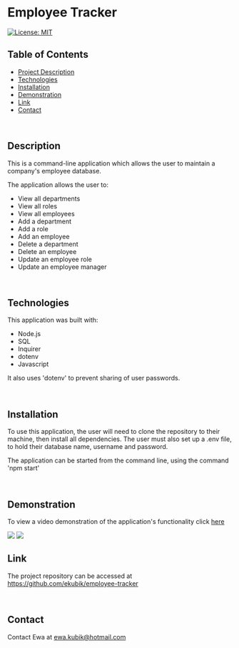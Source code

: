 # Employee Tracker

[![License: MIT](https://img.shields.io/badge/License-MIT-yellow.svg)](https://opensource.org/licenses/MIT)


## Table of Contents

- <a href="#description">Project Description</a>
- <a href="#technologies">Technologies</a>
- <a href="#installation"> Installation </a>
- <a href="#demonstration">Demonstration </a>
- <a href="#link">Link </a>
- <a href="#contact">Contact</a>

<br>

## Description
This is a command-line application which allows the user to maintain a company's employee database.

The application allows the user to:
* View all departments
* View all roles
* View all employees
* Add a department
* Add a role
* Add an employee
* Delete a department
* Delete an employee
* Update an employee role
* Update an employee manager

<br>

## Technologies

This application was built with:
* Node.js
* SQL 
* Inquirer
* dotenv
* Javascript

It also uses 'dotenv' to prevent sharing of user passwords.

<br>

## Installation

To use this application, the user will need to clone the repository to their machine, then install all dependencies. The user must also set up a .env file, to hold their database name, username and password.

The application can be started from the command line, using the command 'npm start'

<br>

## Demonstration

To view a video demonstration of the application's functionality click <a href=""> here </a>

<img src= />
<img src=/>

<br>

## Link

The project repository can be accessed at <a href="https://github.com/ekubik/employee-tracker">https://github.com/ekubik/employee-tracker</a>

<br>

## Contact

Contact Ewa at <a href="mailto:ewa.kubik@hotmail.com"> ewa.kubik@hotmail.com </a>


